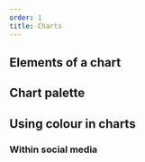 ```yaml
---
order: 1
title: Charts
---
```


## Elements of a chart

## Chart palette

## Using colour in charts

### Within social media

